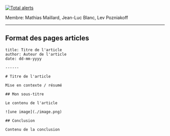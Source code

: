 [![Total alerts](https://img.shields.io/lgtm/alerts/g/gen-classroom/projet-blanc_maillard_pozniakoff.svg?logo=lgtm&logoWidth=18)](https://lgtm.com/projects/g/gen-classroom/projet-blanc_maillard_pozniakoff/alerts/)

Membre: Mathias Maillard, Jean-Luc Blanc, Lev Pozniakoff

------

## Format des pages articles

```
title: Titre de l'article
author: Auteur de l'article
date: dd-mm-yyyy

------

# Titre de l'article

Mise en contexte / résumé

## Mon sous-titre

Le contenu de l'article

![une image](./image.png)

## Conclusion

Contenu de la conclusion
```
